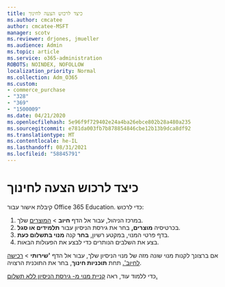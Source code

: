 ```yaml
---
title: כיצד לרכוש הצעה לחינוך
ms.author: cmcatee
author: cmcatee-MSFT
manager: scotv
ms.reviewer: drjones, jmueller
ms.audience: Admin
ms.topic: article
ms.service: o365-administration
ROBOTS: NOINDEX, NOFOLLOW
localization_priority: Normal
ms.collection: Adm_O365
ms.custom:
- commerce_purchase
- "328"
- "369"
- "1500009"
ms.date: 04/21/2020
ms.openlocfilehash: 5e96f9f729402e24a4ba26ebce802b28a480a235
ms.sourcegitcommit: e781da003fb7b878854846cbe12b13b9dca8df92
ms.translationtype: MT
ms.contentlocale: he-IL
ms.lasthandoff: 08/31/2021
ms.locfileid: "58845791"
---
```

# <a name="how-to-purchase-an-education-offer"></a>כיצד לרכוש הצעה לחינוך

קיבלת אישור עבור Office 365 Education. כדי לרכוש:
  
1. במרכז הניהול, עבור אל הדף **חיוב** \> [המוצרים](https://go.microsoft.com/fwlink/p/?linkid=842054) שלך.
2. בכרטיסיה **מוצרים,** בחר את גירסת הניסיון עבור **תלמידים או סגל**.
3. בדף פרטי המנוי, במקטע רשיון, **בחר** קנה **מנוי בתשלום כעת**.
4. בצע את השלבים הנותרים כדי לבצע את הפעולות הבאות.

אם ברצונך לקנות מנוי שונה מזה של מנוי הניסיון שלך, עבור אל הדף **'שירותי** \> [רכישה לחיוב'.](https://go.microsoft.com/fwlink/p/?linkid=868433) תחת **תוכניות חינוך**, בחר את התוכנית הרצויה.

כדי ללמוד עוד, ראה [קניית מנוי מ- גירסת הניסיון ללא תשלום.](https://docs.microsoft.com/microsoft-365/commerce/try-or-buy-microsoft-365#buy-a-subscription-from-your-free-trial)